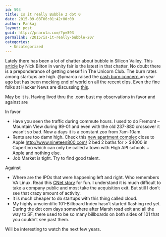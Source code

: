```yaml
---
id: 593
title: Is it really Bubble 2 dot 0
date: 2015-09-08T06:01:42+00:00
author: Pankaj
layout: post
guid: http://pnarula.com/?p=593
permalink: /2015/is-it-really-bubble-20/
categories:
  - Uncategorized
---
```

Lately there has been a lot of chatter about bubble in Silicon Valley. This <a href="http://www.vanityfair.com/news/2015/08/is-silicon-valley-in-another-bubble" onclick="_gaq.push(['_trackEvent', 'outbound-article', 'http://www.vanityfair.com/news/2015/08/is-silicon-valley-in-another-bubble', 'article']);" >article</a> by Nick Bilton in vanity fair is the latest in that chatter. No doubt there is a preponderance of getting oneself in The Unicorn Club. The burn rates among startups are high. @pmarca raised the <a href="https://twitter.com/pmarca/status/515216011277398016" onclick="_gaq.push(['_trackEvent', 'outbound-article', 'https://twitter.com/pmarca/status/515216011277398016', 'cash burn concern ']);" >cash burn concern </a>an year ago but has been <a href="https://twitter.com/pmarca/status/636307488720027648" onclick="_gaq.push(['_trackEvent', 'outbound-article', 'https://twitter.com/pmarca/status/636307488720027648', 'mocking end of world']);" >mocking end of world</a> on all the recent dips. Even the fine folks at Hacker News are discussing <a href="https://news.ycombinator.com/item?id=9712868" onclick="_gaq.push(['_trackEvent', 'outbound-article', 'https://news.ycombinator.com/item?id=9712868', 'this']);" >this</a>.

May be it is. Having lived thru the .com bust my observations in favor and against are

In favor

  * Have you seen the traffic during commute hours. I used to do Fremont &#8211; Mountain View during 99-01 and even with the old 237-880 crossover it wasn&#8217;t so bad. Now a days it is a constant zoo from 7am-10am.
  * Rents are too damn high. Check this <a href="http://www.nineteen800.com/" onclick="_gaq.push(['_trackEvent', 'outbound-article', 'http://www.nineteen800.com/', 'new apartment complex']);" >new apartment complex</a> close to Apple http://www.nineteen800.com/ 2 bed 2 baths for > $4000 in Cupertino which can only be called a town with High API schools + Apple and nothing else.
  * Job Market is tight. Try to find good talent.

Against

  * Where are the IPOs that were happening left and right. Who remembers VA Linux. Read this <a href="http://www.cnet.com/news/10-years-gone-the-va-linux-systems-ipo/" onclick="_gaq.push(['_trackEvent', 'outbound-article', 'http://www.cnet.com/news/10-years-gone-the-va-linux-systems-ipo/', 'CNet story']);" >CNet story</a> for fun. I understand it is much difficult to take a company public and most take the acquisition exit. But still I don&#8217;t see that crazy amount of activity.
  * It is much cheaper to do startups with this thing called cloud.
  * My highly unscientific 101-Billboard Index hasn&#8217;t started flashing red yet. During the dot com days somewhere after Marsh road exit and all the way to SF, there used to be so many billboards on both sides of 101 that you couldn&#8217;t see past them.

Will be interesting to watch the next few years.